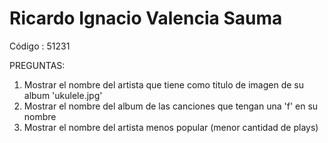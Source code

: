 # Ricardo Ignacio Valencia Sauma
Código : 51231

PREGUNTAS:
1) Mostrar el nombre del artista que tiene como titulo de imagen de su album 'ukulele.jpg'
2) Mostrar el nombre del album de las canciones que tengan una 'f' en su nombre
3) Mostrar el nombre del artista menos popular (menor cantidad de plays)
